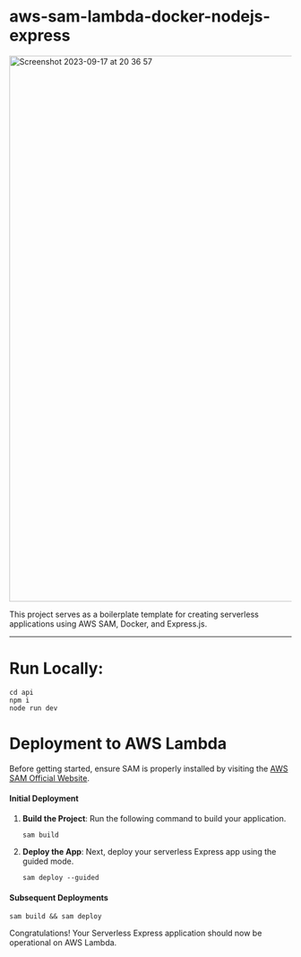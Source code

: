 
# aws-sam-lambda-docker-nodejs-express

<img width="973" alt="Screenshot 2023-09-17 at 20 36 57" src="https://github.com/wprudencio/aws-sam-docker-nodejs-express/assets/743040/62742410-e62f-4123-9ca8-eaa0be8131d1">

This project serves as a boilerplate template for creating serverless applications using AWS SAM, Docker, and Express.js.

----
# Run Locally:

```
cd api
npm i
node run dev
```

# Deployment to AWS Lambda

Before getting started, ensure SAM is properly installed by visiting the [AWS SAM Official Website](https://aws.amazon.com/serverless/sam/).

#### Initial Deployment

1.  **Build the Project**: Run the following command to build your application.
    
    `sam build` 
    
2.  **Deploy the App**: Next, deploy your serverless Express app using the guided mode.
    
    `sam deploy --guided` 
    

#### Subsequent Deployments

`sam build && sam deploy` 

Congratulations! Your Serverless Express application should now be operational on AWS Lambda.
